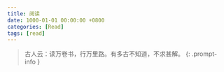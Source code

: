 ```yaml
---
title: 阅读
date: 1000-01-01 00:00:00 +0800
categories: [Read]
tags: [read]
---
```


> 古人云：读万卷书，行万里路。有多古不知道，不求甚解。
{: .prompt-info }
